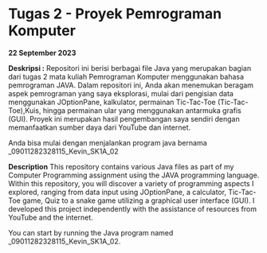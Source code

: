 # Tugas 2 - Proyek Pemrograman Komputer

**22 September 2023**

**Deskripsi :**
Repositori ini berisi berbagai file Java yang merupakan bagian dari tugas 2 mata kuliah Pemrograman Komputer menggunakan bahasa pemrograman JAVA. Dalam repositori ini, Anda akan menemukan beragam aspek pemrograman yang saya eksplorasi, mulai dari pengisian data menggunakan JOptionPane, kalkulator, permainan Tic-Tac-Toe (Tic-Tac-Toe),Kuis,  hingga permainan ular yang menggunakan antarmuka grafis (GUI). Proyek ini merupakan hasil pengembangan saya sendiri dengan memanfaatkan sumber daya dari YouTube dan internet.

Anda bisa mulai dengan menjalankan program java bernama _09011282328115_Kevin_SK1A_02

**Description**
This repository contains various Java files as part of my Computer Programming assignment using the JAVA programming language. Within this repository, you will discover a variety of programming aspects I explored, ranging from data input using JOptionPane, a calculator, Tic-Tac-Toe game, Quiz to a snake game utilizing a graphical user interface (GUI). I developed this project independently with the assistance of resources from YouTube and the internet.

You can start by running the Java program named _09011282328115_Kevin_SK1A_02.

